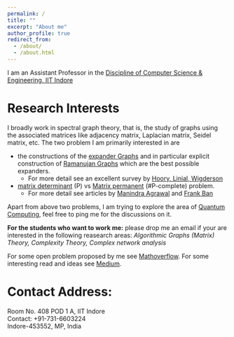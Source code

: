 ```yaml
---
permalink: /
title: ""
excerpt: "About me"
author_profile: true
redirect_from: 
  - /about/
  - /about.html
---
```


I am an Assistant Professor in the [Discipline of Computer Science & Engineering, IIT Indore](http://cse.iiti.ac.in/)


# Research Interests
I broadly work in spectral graph theory, that is, the study of graphs using the associated matrices like adjacency matrix, Laplacian matrix, Seidel matrix, etc. The two problem I am primarily interested in are
 - the constructions of the [expander Graphs](https://en.wikipedia.org/wiki/Expander_graph#:~:text=In%20combinatorics%2C%20an%20expander%20graph,vertex%2C%20edge%20or%20spectral%20expansion.) and in particular explicit construction of [Ramanujan Graphs](https://en.wikipedia.org/wiki/Ramanujan_graph) which are the best possible expanders.
   - For more detail see an excellent survey by [Hoory, Linial, Wigderson](https://www.cs.huji.ac.il/~nati/PAPERS/expander_survey.pdf)
 - [matrix determinant](https://en.wikipedia.org/wiki/Determinant) (P) vs [Matrix permanent](https://en.wikipedia.org/wiki/Permanent_(mathematics)) (#P-complete) problem. 
   - For more detail see articles by [Manindra Agrawal](https://www.cse.iitk.ac.in/users/manindra/survey/Determinant.pdf) and [Frank Ban](https://math.berkeley.edu/~bernd/ban275.pdf)
   
Apart from above two problems, I am trying to explore the area of [Quantum Computing](https://en.wikipedia.org/wiki/Quantum_computing#:~:text=Quantum%20computing%20is%20the%20use,are%20known%20as%20quantum%20computers.), feel free to ping me for the discussions on it.

**For the students who want to work me:** please drop me an email if your are interested in the following reasearch areas: *Algorithmic Graphs (Matrix) Theory, Complexity Theory, Complex network analysis*

For some open problem proposed by me see [Mathoverflow](https://mathoverflow.net/users/91089/ranveer-singh). For some interesting read and ideas see [Medium](https://medium.com/). 

# Contact Address:
Room No. 408 POD 1 A, IIT Indore\
Contact: +91-731-6603224\
Indore-453552, MP, India
